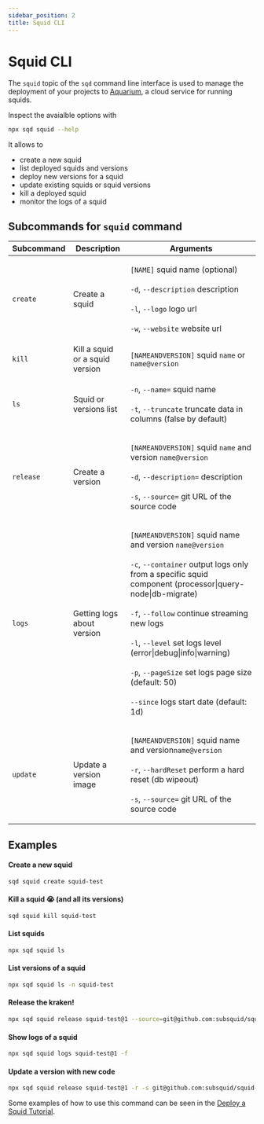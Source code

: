 ```yaml
---
sidebar_position: 2
title: Squid CLI
---
```


# Squid CLI

The `squid` topic of the `sqd` command line interface is used to manage the deployment of your projects to [Aquarium](https://app.subsquid.io), a cloud service for running squids. 

Inspect the avaialble options with

```bash
npx sqd squid --help
```

It allows to

* create a new squid
* list deployed squids and versions
* deploy new versions for a squid
* update existing squids or squid versions
* kill a deployed squid
* monitor the logs of a squid

## Subcommands for `squid` command

| Subcommand | Description                     | Arguments                                                                                                                                                                                                                                                                                                         |
| ---------- | ------------------------------- |-------------------------------------------------------------------------------------------------------------------------------------------------------------------------------------------------------------------------------------------------------------------------------------------------------------------|
| `create`   | Create a squid                  | <p><code>[NAME]</code> squid name (optional)<br/><br/><code>-d</code>, <code>--description</code> description<br/><br/><code>-l</code>, <code>--logo</code> logo url <br/><br/><code>-w</code>, <code>--website</code> website url</p>                                                                         |
| `kill`     | Kill a squid or a squid version | `[NAMEANDVERSION]` squid `name` or `name@version`                                                                                                                                                                                                                                                                 |
| `ls`       | Squid or versions list          | <p><code>-n</code>, <code>--name=</code> squid name<br/><br/><code>-t</code>, <code>--truncate</code> truncate data in columns (false by default)</p>                                                                                                                                                             |
| `release`  | Create a version                | <p><code>[NAMEANDVERSION]</code> squid <code>name</code> and version <code>name@version</code><br/><code></code><br/><code>-d</code>, <code>--description=</code> description<br/> <br/><code>-s</code>, <code>--source=</code> git URL of the source code</p>|
| `logs`     | Getting logs about version      | <p><code>[NAMEANDVERSION]</code> squid name and version <code>name@version</code><br/><br/><code>-c</code>, <code>--container</code> output logs only from a specific squid component (processor\|query-node\|db-migrate)<br/><br/><code>-f</code>, <code>--follow</code> continue streaming new logs<br/><br/><code>-l</code>, <code>--level</code> set logs level (error\|debug\|info\|warning)<br/><br/><code>-p</code>, <code>--pageSize</code> set logs page size (default: 50)<br/><br/><code>--since</code> logs start date (default: 1d)</p> |
| `update`   | Update a version image          | <p><code>[NAMEANDVERSION]</code> squid name and version<code>name@version</code><br/><br/><code>-r</code>, <code>--hardReset</code> perform a hard reset (db wipeout) <br/><br/><code>-s</code>, <code>--source=</code> git URL of the source code</p>                                                            |

## Examples

#### Create a new squid

```bash
sqd squid create squid-test
```

#### Kill a squid :sob: (and all its versions)

```bash
sqd squid kill squid-test
```

#### List squids 

```bash
npx sqd squid ls
```

#### List versions of a squid

```bash
npx sqd squid ls -n squid-test
```

#### Release the kraken!

```bash
npx sqd squid release squid-test@1 --source=git@github.com:subsquid/squid-template.git
```

#### Show logs of a squid

```bash
npx sqd squid logs squid-test@1 -f
```

#### Update a version with new code

```bash
npx sqd squid release squid-test@1 -r -s git@github.com:subsquid/squid-template.git
```

Some examples of how to use this command can be seen in the [Deploy a Squid Tutorial](/tutorials/deploy-your-squid).
